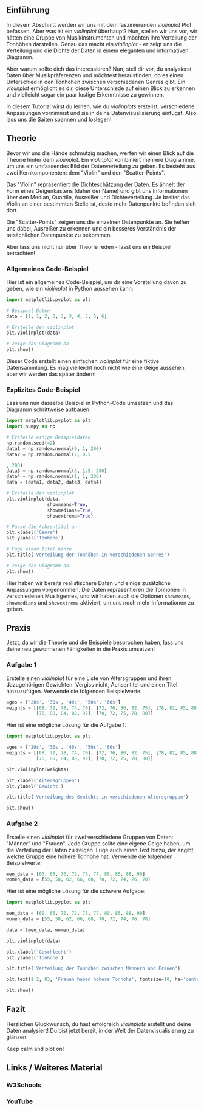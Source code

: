 ## Einführung
In diesem Abschnitt werden wir uns mit dem faszinierenden *violinplot* Plot befassen. Aber was ist ein *violinplot* überhaupt? Nun, stellen wir uns vor, wir hätten eine Gruppe von Musikinstrumenten und möchten ihre Verteilung der Tonhöhen darstellen. Genau das macht ein *violinplot* - er zeigt uns die Verteilung und die Dichte der Daten in einem eleganten und informativen Diagramm.

Aber warum sollte dich das interessieren? Nun, stell dir vor, du analysierst Daten über Musikpräferenzen und möchtest herausfinden, ob es einen Unterschied in den Tonhöhen zwischen verschiedenen Genres gibt. Ein *violinplot* ermöglicht es dir, diese Unterschiede auf einen Blick zu erkennen und vielleicht sogar ein paar lustige Erkenntnisse zu gewinnen.

In diesem Tutorial wirst du lernen, wie du *violinplots* erstellst, verschiedene Anpassungen vornimmst und sie in deine Datenvisualisierung einfügst. Also lass uns die Saiten spannen und loslegen!

## Theorie
Bevor wir uns die Hände schmutzig machen, werfen wir einen Blick auf die Theorie hinter dem *violinplot*. Ein *violinplot* kombiniert mehrere Diagramme, um uns ein umfassendes Bild der Datenverteilung zu geben. Es besteht aus zwei Kernkomponenten: dem "Violin" und den "Scatter-Points".

Das "Violin" repräsentiert die Dichteschätzung der Daten. Es ähnelt der Form eines Geigenkastens (daher der Name) und gibt uns Informationen über den Median, Quartile, Ausreißer und Dichteverteilung. Je breiter das Violin an einer bestimmten Stelle ist, desto mehr Datenpunkte befinden sich dort.

Die "Scatter-Points" zeigen uns die einzelnen Datenpunkte an. Sie helfen uns dabei, Ausreißer zu erkennen und ein besseres Verständnis der tatsächlichen Datenpunkte zu bekommen.

Aber lass uns nicht nur über Theorie reden - lasst uns ein Beispiel betrachten!

### Allgemeines Code-Beispiel
Hier ist ein allgemeines Code-Beispiel, um dir eine Vorstellung davon zu geben, wie ein *violinplot* in Python aussehen kann:

```python
import matplotlib.pyplot as plt

# Beispiel-Daten
data = [1, 1, 2, 3, 3, 3, 4, 5, 5, 6]

# Erstelle den violinplot
plt.violinplot(data)

# Zeige das Diagramm an
plt.show()
```

Dieser Code erstellt einen einfachen *violinplot* für eine fiktive Datensammlung. Es mag vielleicht noch nicht wie eine Geige aussehen, aber wir werden das später ändern!

### Explizites Code-Beispiel
Lass uns nun dasselbe Beispiel in Python-Code umsetzen und das Diagramm schrittweise aufbauen:

```python
import matplotlib.pyplot as plt
import numpy as np

# Erstelle einige Beispieldaten
np.random.seed(42)
data1 = np.random.normal(0, 1, 200)
data2 = np.random.normal(2, 0.5

, 200)
data3 = np.random.normal(3, 1.5, 200)
data4 = np.random.normal(1, 1, 200)
data = [data1, data2, data3, data4]

# Erstelle den violinplot
plt.violinplot(data,
               showmeans=True,
               showmedians=True,
               showextrema=True)

# Passe die Achsentitel an
plt.xlabel('Genre')
plt.ylabel('Tonhöhe')

# Füge einen Titel hinzu
plt.title('Verteilung der Tonhöhen in verschiedenen Genres')

# Zeige das Diagramm an
plt.show()
```

Hier haben wir bereits realistischere Daten und einige zusätzliche Anpassungen vorgenommen. Die Daten repräsentieren die Tonhöhen in verschiedenen Musikgenres, und wir haben auch die Optionen `showmeans`, `showmedians` und `showextrema` aktiviert, um uns noch mehr Informationen zu geben.

## Praxis
Jetzt, da wir die Theorie und die Beispiele besprochen haben, lass uns deine neu gewonnenen Fähigkeiten in die Praxis umsetzen!

### Aufgabe 1
Erstelle einen *violinplot* für eine Liste von Altersgruppen und ihren dazugehörigen Gewichten. Vergiss nicht, Achsentitel und einen Titel hinzuzufügen. Verwende die folgenden Beispielwerte:

```python
ages = ['20s', '30s', '40s', '50s', '60s']
weights = [[68, 72, 78, 74, 70], [72, 76, 80, 82, 75], [78, 82, 85, 88, 92],
           [76, 80, 84, 88, 92], [70, 72, 75, 78, 80]]
```

Hier ist eine mögliche Lösung für die Aufgabe 1:

```python
import matplotlib.pyplot as plt

ages = ['20s', '30s', '40s', '50s', '60s']
weights = [[68, 72, 78, 74, 70], [72, 76, 80, 82, 75], [78, 82, 85, 88, 92],
           [76, 80, 84, 88, 92], [70, 72, 75, 78, 80]]

plt.violinplot(weights)

plt.xlabel('Altersgruppen')
plt.ylabel('Gewicht')

plt.title('Verteilung des Gewichts in verschiedenen Altersgruppen')

plt.show()
```

### Aufgabe 2
Erstelle einen *violinplot* für zwei verschiedene Gruppen von Daten: "Männer" und "Frauen". Jede Gruppe sollte eine eigene Geige haben, um die Verteilung der Daten zu zeigen. Füge auch einen Text hinzu, der angibt, welche Gruppe eine höhere Tonhöhe hat. Verwende die folgenden Beispielwerte:

```python
men_data = [60, 65, 70, 72, 75, 77, 80, 85, 88, 90]
women_data = [55, 58, 62, 66, 68, 70, 72, 74, 76, 78]
```

Hier ist eine mögliche Lösung für die schwere Aufgabe:

```python
import matplotlib.pyplot as plt

men_data = [60, 65, 70, 72, 75, 77, 80, 85, 88, 90]
women_data = [55, 58, 62, 66, 68, 70, 72, 74, 76, 78]

data = [men_data, women_data]

plt.violinplot(data)

plt.xlabel('Geschlecht')
plt.ylabel('Tonhöhe')

plt.title('Verteilung der Tonhöhen zwischen Männern und Frauen')

plt.text(1.2, 83, 'Frauen haben höhere Tonhöhe', fontsize=10, ha='center')

plt.show()
```

## Fazit
Herzlichen Glückwunsch, du hast erfolgreich *violinplots* erstellt und deine Daten analysiert! Du bist jetzt bereit, in der Welt der Datenvisualisierung zu glänzen.

Keep calm and plot on!

## Links / Weiteres Material
### W3Schools
### YouTube
